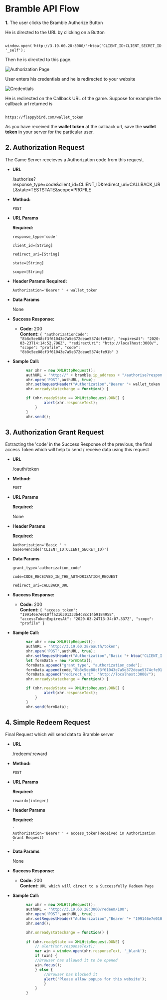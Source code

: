 # Bramble API Flow

**1.** The user clicks the Bramble Authorize Button

He is directed to the URL by clicking on a Button

```

window.open('http://3.19.60.28:3000/'+btoa('CLIENT_ID:CLIENT_SECRET_ID'), '_self');

```
Then he is directed to this page.

![Authorization Page](img/1.png) 

User enters his credentials and he is redirected to your website

![Credentials](img/2.png) 

He is redirected on the Callback URL of the game. Suppose for example the callback url returned is 

``` 

https://flappybird.com/wallet_token

```
As you have received the **wallet token** at the callback url, save the **wallet token** in your server for the particular user.

**2.**
**Authorization Request**
----
  The Game Server receieves a Authorization code from this request.

* **URL**

    /authorise?response_type=code&client_id=CLIENT_ID&redirect_uri=CALLBACK_URL&state=TESTSTATE&scope=PROFILE

* **Method:**

  `POST`
  
*  **URL Params**

   **Required:**
 
   `response_type='code'`
  
   `client_id=[String]`
    
   `redirect_uri=[String]`
    
   `state=[String]`
    
   `scope=[String]`

* **Header Params**
  **Required:**

  `Authorization='Bearer ' + wallet_token
  `

* **Data Params**

  None

* **Success Response:**

  * **Code:** 200 <br />
    **Content:**
     `{
      "authorizationCode": "8b8c5ee88cf3f61043e7a5e372deae5374cfe91b",
      "expiresAt": "2020-03-23T14:14:52.796Z",
      "redirectUri": "http://localhost:3000/",
      "scope": "profile",
      "code": "8b8c5ee88cf3f61043e7a5e372deae5374cfe91b"
    }`

* **Sample Call:**

  ```javascript
        var xhr = new XMLHttpRequest();
        authURL = "http://" + bramble.ip_address + "/authorise?response_type=code&client_id=CLIENT_ID&redirect_uri=CALLBACK_URL&state=teststate&scope=profile";
        xhr.open('POST',authURL, true);
        xhr.setRequestHeader("Authorization","Bearer "+ wallet_token );
        xhr.onreadystatechange = function() {

        if (xhr.readyState == XMLHttpRequest.DONE) {
                alert(xhr.responseText);
            }
        }
        xhr.send();
  ```

**3.**
**Authorization Grant Request**
----
  Extracting the 'code' in the Success Response of the previous, the final access Token which will help to send / receive data using this request

* **URL**

  /oauth/token

* **Method:**

  `POST`
  
*  **URL Params**

   **Required:**
 
   None

* **Header Params**
  
  **Required:**

  `Authorization='Basic ' + base64encode('CLIENT_ID:CLIENT_SECRET_ID)')
  `

* **Data Params**

     `grant_type='authorization_code'`

     `code=CODE_RECEIVED_IN_THE_AUTHORIZATION_REQUEST`
     
     `redirect_uri=CALLBACK_URL`

* **Success Response:**

  * **Code:** 200 <br />
    **Content:** 
      `{
        "access_token": "199146e7e010ffa216301333b4c8cc14b9184958",
        "accessTokenExpiresAt": "2020-03-24T13:34:07.337Z",
        "scope": "profile"
       }`

* **Sample Call:**

  ```javascript
        var xhr = new XMLHttpRequest();
        authURL = "http://3.19.60.28/oauth/token";
        xhr.open('POST',authURL, true);
        xhr.setRequestHeader("Authorization","Basic "+ btoa("CLIENT_ID:CLIENT_SECRET_ID"));
        let formData = new FormData();
        formData.append("grant_type", "authorization_code");
        formData.append(code,"8b8c5ee88cf3f61043e7a5e372deae5374cfe91b");
        formData.append("redirect_uri", "http://localhost:3000/");
        xhr.onreadystatechange = function() {

        if (xhr.readyState == XMLHttpRequest.DONE) {
                alert(xhr.responseText);
            }
        }
        xhr.send(formData);
  ```

**4.** 
**Simple Redeem Request**
----
 Final Request which will send data to Bramble server

* **URL**

    /redeem/:reward

* **Method:**

  `POST`
  
*  **URL Params**

   **Required:**

      `reward=[integer]` 

* **Header Params**
  
  **Required:**

      `
      Authorization='Bearer ' + access_token(Received in Authorization Grant Request)
      `

* **Data Params**

  None

* **Success Response:**

  * **Code:** 200 <br />
    **Content:** `URL which will direct to a Successfully Redeem Page`

* **Sample Call:**

  ```javascript
        var xhr = new XMLHttpRequest();
        authURL = "http://3.19.60.28:3000/redeem/100";
        xhr.open('POST',authURL, true);
        xhr.setRequestHeader("Authorization","Bearer "+ "199146e7e010ffa216301333b4c8cc14b9184958");        
        xhr.send();

        xhr.onreadystatechange = function() {
        
        if (xhr.readyState == XMLHttpRequest.DONE) {
            // alert(xhr.responseText);
            var win = window.open(xhr.responseText, '_blank');
            if (win) {
            //Browser has allowed it to be opened
            win.focus();
            } else {
                //Browser has blocked it
                alert('Please allow popups for this website');
                }
            }
        }
  ```

